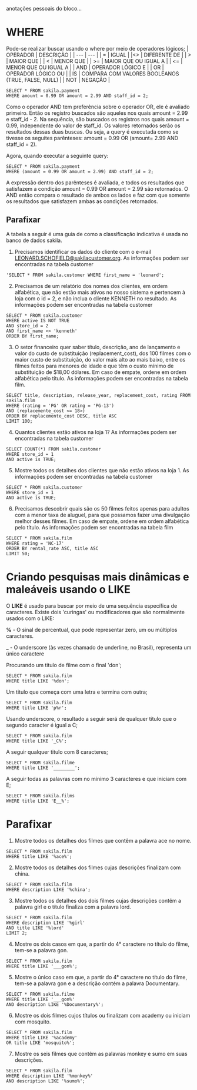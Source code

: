 anotações pessoais do bloco...

# WHERE

Pode-se realizar buscar usando o where por meio de operadores lógicos;
| OPERADOR | DESCRIÇÃO |
| --- | --- |
| = | IGUAL |
|<> | DIFERENTE DE |
| > | MAIOR QUE |
| < | MENOR QUE |
| >= | MAIOR QUE OU IGUAL A |
| <= | MENOR QUE OU IGUAL A |
| AND |  OPERADOR LÓGICO E |
| OR | OPERADOR LÓGICO OU |
| IS | COMPARA COM VALORES BOOLEANOS (TRUE, FALSE, NULL) |
| NOT | NEGAÇÃO |

```
SELECT * FROM sakila.payment
WHERE amount = 0.99 OR amount = 2.99 AND staff_id = 2;
```

Como o operador AND tem preferência sobre o operador OR, ele é avaliado primeiro. Então os registro buscados são aqueles nos quais amount = 2.99 e staff_id - 2. Na sequência, são buscados os registros nos quais amount = 0.99, independente do valor de staff_id. Os valores retornados serão os resultados dessas duas buscas. Ou seja, a query é executada como se tivesse os seguites parênteses: amount = 0.99 OR (amount= 2.99 AND staff_id = 2).

Agora, quando executar a seguinte query:
```
SELECT * FROM sakila.payment
WHERE (amount = 0.99 OR amount = 2.99) AND staff_id = 2;
```

A expressão dentro dos parênteses é avaliada, e todos os resultados que satisfazem a condição amount = 0.99 OR amount = 2.99 são retornados. O AND então compara o resultado de ambos os lados e faz com que somente os resultados que satisfazem ambas as condições retornados.

## Parafixar

A tabela a seguir é uma guia de como a classificação indicativa é usada no banco de dados sakila.

1. Precisamos identificar os dados do cliente com o e-mail LEONARD.SCHOFIELD@sakilacustomer.org. As informações podem ser encontradas na tabela customer

`'SELECT * FROM sakila.customer WHERE first_name = 'leonard';`

2. Precisamos de um relatório dos nomes dos clientes, em ordem alfabética, que não estão mais ativos no nosso sistema e pertencem à loja com o id = 2, e não inclua o cliente KENNETH no resultado. As informações podem ser encontradas na tabela customer

```
SELECT * FROM sakila.customer
WHERE active IS NOT TRUE
AND store_id = 2
AND first_name <> 'kenneth'
ORDER BY first_name;
```

3. O setor financeiro quer saber título, descrição, ano de lançamento e valor do custo de substituição (replacement_cost), dos 100 filmes com o maior custo de substituição, do valor mais alto ao mais baixo, entre os filmes feitos para menores de idade e que têm o custo mínimo de substituição de $18,00 dólares. Em caso de empate, ordene em ordem alfabética pelo título. As informações podem ser encontradas na tabela film.
```
SELECT title, description, release_year, replacement_cost, rating FROM sakila.film
WHERE (rating = 'PG' OR rating = 'PG-13')
AND (replacemente_cost <= 18>)
ORDER BY replacemente_cost DESC, title ASC
LIMIT 100;
```

4. Quantos clientes estão ativos na loja 1? As informações podem ser encontradas na tabela customer
```
SELECT COUNT(*) FROM sakila.customer
WHERE store_id = 1
AND active is TRUE;
```

5. Mostre todos os detalhes dos clientes que não estão ativos na loja 1. As informações podem ser encontradas na tabela customer

```
SELECT * FROM sakila.customer
WHERE store_id = 1
AND active is TRUE;
```

6. Precisamos descobrir quais são os 50 filmes feitos apenas para adultos com a menor taxa de aluguel, para que possamos fazer uma divulgação melhor desses filmes. Em caso de empate, ordene em ordem alfabética pelo título. As informações podem ser encontradas na tabela film
```
SELECT * FROM sakila.film
WHERE rating = 'NC-17'
ORDER BY rental_rate ASC, title ASC
LIMIT 50;
```

# Criando pesquisas mais dinâmicas e maleáveis usando o LIKE

O **LIKE** é usado para buscar por meio de uma sequência específica de caracteres.
Existe dois 'curingas' ou modificadores que são normalmente usados com o LIKE:

**%** - O sinal de percentual, que pode representar zero, um ou múltiplos caracteres.

**_** - O underscore (às vezes chamado de underline, no Brasil), representa um único caractere

Procurando um titulo de filme com o final 'don';
```
SELECT * FROM sakila.film
WHERE title LIKE '%don';
```

Um titulo que começa com uma letra e termina com outra;
```
SELECT * FROM sakila.film
WHERE title LIKE 'p%r';
```

Usando underscore, o resultado a seguir será de qualquer titulo que o segundo caracter é igual a C;
```
SELECT * FROM sakila.film
WHERE title LIKE '_C%';
```

A seguir qualquer titulo com 8 caracteres;
```
SELECT * FROM sakila.filme
WHERE title LIKE '________';
```

A seguir todas as palavras com no mínimo 3 caracteres e que iniciam com E;
```
SELECT * FROM sakila.films
WHERE title LIKE 'E__%';
```

# Parafixar

1. Mostre todos os detalhes dos filmes que contêm a palavra ace no nome.
```
SELECT * FROM sakila.film
WHERE title LIKE '%ace%';
```

2. Mostre todos os detalhes dos filmes cujas descrições finalizam com china.
```
SELECT * FROM sakila.film
WHERE description LIKE '%china';
```

3. Mostre todos os detalhes dos dois filmes cujas descrições contêm a palavra girl e o título finaliza com a palavra lord.
```
SELECT * FROM sakila.film
WHERE description LIKE '%girl'
AND title LIKE '%lord'
LIMIT 2;
```

4. Mostre os dois casos em que, a partir do 4° caractere no título do filme, tem-se a palavra gon.
```
SELECT * FROM sakila.film
WHERE title LIKE '___gon%';
```

5. Mostre o único caso em que, a partir do 4° caractere no título do filme, tem-se a palavra gon e a descrição contém a palavra Documentary.
```
SELECT * FROM sakila.filme
WHERE title LIKE '___gon%'
AND description LIKE '%Documentary%';
```

6. Mostre os dois filmes cujos títulos ou finalizam com academy ou iniciam com mosquito.
```
SELECT * FROM sakila.film
WHERE title LIKE '%academy'
OR title LIKE 'mosquito%';
```

7. Mostre os seis filmes que contêm as palavras monkey e sumo em suas descrições.
```
SELECT * FROM sakila.film
WHERE description LIKE '%monkey%'
AND description LIKE '%sumo%';
```
